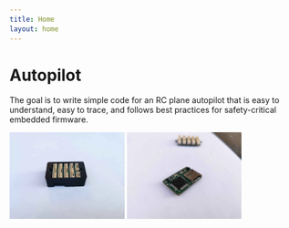 ```yaml
---
title: Home
layout: home
---
```


# Autopilot

The goal is to write simple code for an RC plane autopilot that is easy to understand, easy to trace, and follows best practices for safety-critical embedded firmware.

<p float="left">
  <img src="images/enclosure.webp" width="40%"/>
  <img src="images/mainboard.webp" width="40%"/>
</p>
